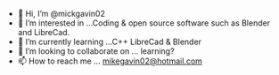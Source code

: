 - 👋 Hi, I’m @mickgavin02
- 👀 I’m interested in ...Coding & open source software such as Blender and LibreCad.
- 🌱 I’m currently learning ...C++ LibreCad & Blender
- 💞️ I’m looking to collaborate on ... learning?
- 📫 How to reach me ... mikegavin02@hotmail.com

<!---
mickgavin02/mickgavin02 is a ✨ special ✨ repository because its `README.md` (this file) appears on your GitHub profile.
You can click the Preview link to take a look at your changes.
--->
